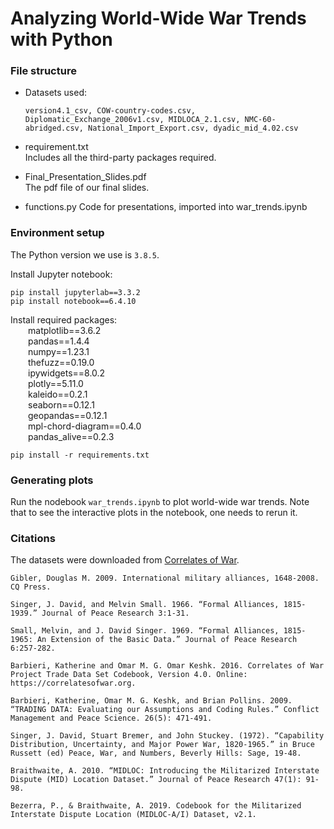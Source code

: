# Analyzing World-Wide War Trends with Python
### File structure
* Datasets used:
  ```
  version4.1_csv, COW-country-codes.csv, Diplomatic_Exchange_2006v1.csv, MIDLOCA_2.1.csv, NMC-60-abridged.csv, National_Import_Export.csv, dyadic_mid_4.02.csv
  ```
* requirement.txt<br>
Includes all the third-party packages required.

* Final_Presentation_Slides.pdf<br>
The pdf file of our final slides.

* functions.py
Code for presentations, imported into war_trends.ipynb

### Environment setup
The Python version we use is `3.8.5`.

Install Jupyter notebook:
```
pip install jupyterlab==3.3.2
pip install notebook==6.4.10
```

Install required packages:<br>
&emsp;&emsp;matplotlib==3.6.2<br>
&emsp;&emsp;pandas==1.4.4<br>
&emsp;&emsp;numpy==1.23.1<br>
&emsp;&emsp;thefuzz==0.19.0<br>
&emsp;&emsp;ipywidgets==8.0.2<br>
&emsp;&emsp;plotly==5.11.0<br>
&emsp;&emsp;kaleido==0.2.1<br>
&emsp;&emsp;seaborn==0.12.1<br>
&emsp;&emsp;geopandas==0.12.1<br>
&emsp;&emsp;mpl-chord-diagram==0.4.0<br>
&emsp;&emsp;pandas_alive==0.2.3<br>
```
pip install -r requirements.txt
```

### Generating plots
Run the nodebook `war_trends.ipynb` to plot world-wide war trends. Note that to see the interactive plots in the notebook, one needs to rerun it.

### Citations
The datasets were downloaded from [Correlates of War](https://correlatesofwar.org/data-sets/).

```
Gibler, Douglas M. 2009. International military alliances, 1648-2008. CQ Press.  

Singer, J. David, and Melvin Small. 1966. “Formal Alliances, 1815-1939.” Journal of Peace Research 3:1-31.

Small, Melvin, and J. David Singer. 1969. “Formal Alliances, 1815-1965: An Extension of the Basic Data.” Journal of Peace Research 6:257-282.

Barbieri, Katherine and Omar M. G. Omar Keshk. 2016. Correlates of War Project Trade Data Set Codebook, Version 4.0. Online: https://correlatesofwar.org.

Barbieri, Katherine, Omar M. G. Keshk, and Brian Pollins. 2009. “TRADING DATA: Evaluating our Assumptions and Coding Rules.” Conflict Management and Peace Science. 26(5): 471-491.

Singer, J. David, Stuart Bremer, and John Stuckey. (1972). “Capability Distribution, Uncertainty, and Major Power War, 1820-1965.” in Bruce Russett (ed) Peace, War, and Numbers, Beverly Hills: Sage, 19-48.

Braithwaite, A. 2010. “MIDLOC: Introducing the Militarized Interstate Dispute (MID) Location Dataset.” Journal of Peace Research 47(1): 91-98.

Bezerra, P., & Braithwaite, A. 2019. Codebook for the Militarized Interstate Dispute Location (MIDLOC-A/I) Dataset, v2.1.
```
